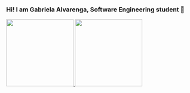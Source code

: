 ### Hi! I am Gabriela Alvarenga, Software Engineering student 👋

<div>
<a href="https://github.com/gabialvarenga">
<img loading="lazy" height="180em" src="https://github-readme-stats.vercel.app/api/top-langs/?username=gabialvarenga&layout=compact&langs_count=7&theme=catppuccin_latte"/>
<img loading="lazy" height="180em" src="https://github-readme-stats.vercel.app/api?username=gabialvarenga&show_icons=true&theme=catppuccin_latte&include_all_commits=true&count_private=true"/>
</div>
